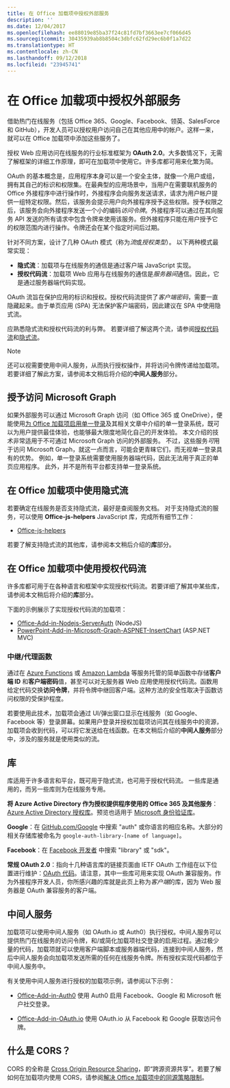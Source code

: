 ```yaml
---
title: 在 Office 加载项中授权外部服务
description: ''
ms.date: 12/04/2017
ms.openlocfilehash: ee88019e85ba37f24c81fd7bf3663ee7cf066d45
ms.sourcegitcommit: 30435939ab8b8504c3dbfc62fd29ec6b0f1a7d22
ms.translationtype: HT
ms.contentlocale: zh-CN
ms.lasthandoff: 09/12/2018
ms.locfileid: "23945741"
---
```

# <a name="authorize-external-services-in-your-office-add-in"></a>在 Office 加载项中授权外部服务

借助热门在线服务（包括 Office 365、Google、Facebook、领英、SalesForce 和 GitHub），开发人员可以授权用户访问自己在其他应用中的帐户。这样一来，就可以在 Office 加载项中添加这些服务了。

授权 Web 应用访问在线服务的行业标准框架为 **OAuth 2.0**。大多数情况下，无需了解框架的详细工作原理，即可在加载项中使用它。许多库都可用来化繁为简。

OAuth 的基本概念是，应用程序本身可以是一个安全主体，就像一个用户或组，拥有其自己的标识和权限集。在最典型的应用场景中，当用户在需要联机服务的 Office 外接程序中进行操作时，外接程序会向服务发送请求，请求为用户帐户提供一组特定权限。然后，该服务会提示用户向外接程序授予这些权限。授予权限之后，该服务会向外接程序发送一个小的编码*访问令牌*。外接程序可以通过在其向服务 API 发送的所有请求中包含令牌来使用该服务。但外接程序只能在用户授予它的权限范围内进行操作。令牌还会在某个指定时间后过期。

针对不同方案，设计了几种 OAuth 模式（称为*流*或*授权类型*）。 以下两种模式最常实现：

- **隐式流**：加载项与在线服务的通信是通过客户端 JavaScript 实现。
- **授权代码流**：加载项 Web 应用与在线服务的通信是*服务器间*通信。因此，它是通过服务器端代码实现。

OAuth 流旨在保护应用的标识和授权。授权代码流提供了*客户端密码*，需要一直隐藏起来。由于单页应用 (SPA) 无法保护客户端密码，因此建议在 SPA 中使用隐式流。

应熟悉隐式流和授权代码流的利与弊。 若要详细了解这两个流，请参阅[授权代码流](https://tools.ietf.org/html/rfc6749#section-1.3.1)和[隐式流](https://tools.ietf.org/html/rfc6749#section-1.3.2)。

> [!NOTE]
> 还可以视需要使用中间人服务，从而执行授权操作，并将访问令牌传递给加载项。 若要详细了解此方案，请参阅本文稍后将介绍的**中间人服务**部分。

## <a name="authorization-to-microsoft-graph"></a>授予访问 Microsoft Graph

如果外部服务可以通过 Microsoft Graph 访问（如 Office 365 或 OneDrive），便能使用[为 Office 加载项启用单一登录](authorize-to-microsoft-graph.md)及其相关文章中介绍的单一登录系统，既可以为用户提供最佳体验，也能够最大限度地简化自己的开发体验。 本文介绍的技术非常适用于不可通过 Microsoft Graph 访问的外部服务。 不过，这些服务*可*用于访问 Microsoft Graph，就这一点而言，可能会更青睐它们，而无视单一登录具有的优势。 例如，单一登录系统需要使用服务器端代码，因此无法用于真正的单页应用程序。 此外，并不是所有平台都支持单一登录系统。

## <a name="using-the-implicit-flow-in-office-add-ins"></a>在 Office 加载项中使用隐式流
若要确定在线服务是否支持隐式流，最好是查阅服务文档。 对于支持隐式流的服务，可以使用 **Office-js-helpers** JavaScript 库，完成所有细节工作：

- [Office-js-helpers](https://github.com/OfficeDev/office-js-helpers)

若要了解支持隐式流的其他库，请参阅本文稍后介绍的**库**部分。

## <a name="using-the-authorization-code-flow-in-office-add-ins"></a>在 Office 加载项中使用授权代码流

许多库都可用于在各种语言和框架中实现授权代码流。若要详细了解其中某些库，请参阅本文稍后将介绍的**库**部分。

下面的示例展示了实现授权代码流的加载项：

- [Office-Add-in-Nodejs-ServerAuth](https://github.com/OfficeDev/Office-Add-in-Nodejs-ServerAuth) (NodeJS)
- [PowerPoint-Add-in-Microsoft-Graph-ASPNET-InsertChart](https://github.com/OfficeDev/PowerPoint-Add-in-Microsoft-Graph-ASPNET-InsertChart) (ASP.NET MVC)

### <a name="relayproxy-functions"></a>中继/代理函数

通过在 [Azure Functions](https://azure.microsoft.com/services/functions) 或 [Amazon Lambda](https://aws.amazon.com/lambda) 等服务托管的简单函数中存储**客户端 ID** 和**客户端密码**值，甚至可以对无服务器 Web 应用使用授权代码流。函数用给定代码交换**访问令牌**，并将令牌中继回客户端。这种方法的安全性取决于函数访问权限的受保护程度。

若要使用此技术，加载项会通过 UI/弹出窗口显示在线服务（如 Google、Facebook 等）登录屏幕。如果用户登录并授权加载项访问其在线服务中的资源，加载项会收到代码，可以将它发送给在线函数。在本文稍后介绍的**中间人服务**部分中，涉及的服务就是使用类似的流。

## <a name="libraries"></a>库

库适用于许多语言和平台，既可用于隐式流，也可用于授权代码流。 一些库是通用的，而另一些库则为在线服务专用。

**将 Azure Active Directory 作为授权提供程序使用的 Office 365 及其他服务**：[Azure Active Directory 授权库](https://azure.microsoft.com/documentation/articles/active-directory-authentication-libraries/)。预览也适用于 [Microsoft 身份验证库](https://www.nuget.org/packages/Microsoft.Identity.Client)。

**Google**：在 [GitHub.com/Google](https://github.com/google) 中搜索 "auth" 或你语言的相应名称。大部分的相关存储库被命名为 `google-auth-library-[name of language]`。

**Facebook**：在 [Facebook 开发者](https://developers.facebook.com) 中搜索 "library" 或 "sdk"。

**常规 OAuth 2.0**：指向十几种语言库的链接页面由 IETF OAuth 工作组在以下位置进行维护：[OAuth 代码](http://oauth.net/code/)。请注意，其中一些库可用来实现 OAuth 兼容服务。作为外接程序开发人员，你所感兴趣的库就是此页上称为*客户端*的库，因为 Web 服务器是 OAuth 兼容服务的客户端。

## <a name="middleman-services"></a>中间人服务

加载项可以使用中间人服务（如 OAuth.io 或 Auth0）执行授权。中间人服务可以提供热门在线服务的访问令牌，和/或简化加载项社交登录的启用过程。通过极少量的代码，加载项就可以使用客户端脚本或服务器端代码，连接到中间人服务，然后中间人服务会向加载项发送所需的任何在线服务令牌。所有授权实现代码都位于中间人服务中。

有关使用中间人服务进行授权的加载项示例，请参阅以下示例：

- [Office-Add-in-Auth0](https://github.com/OfficeDev/Office-Add-in-Auth0) 使用 Auth0 启用 Facebook、Google 和 Microsoft 帐户社交登录。

- [Office-Add-in-OAuth.io](https://github.com/OfficeDev/Office-Add-in-OAuth.io) 使用 OAuth.io 从 Facebook 和 Google 获取访问令牌。

## <a name="what-is-cors"></a>什么是 CORS？

CORS 的全称是 [Cross Origin Resource Sharing](https://developer.mozilla.org/docs/Web/HTTP/Access_control_CORS)，即“跨源资源共享”。若要了解如何在加载项内使用 CORS，请参阅[解决 Office 加载项中的同源策略限制](addressing-same-origin-policy-limitations.md)。

